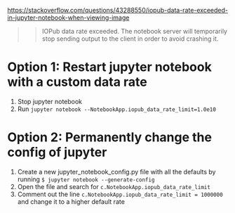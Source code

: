 https://stackoverflow.com/questions/43288550/iopub-data-rate-exceeded-in-jupyter-notebook-when-viewing-image

>> IOPub data rate exceeded. The notebook server will temporarily stop sending output to the client in order to avoid crashing it.

# Option 1: Restart jupyter notebook with a custom data rate
1. Stop jupyter notebook
2. Run `jupyter notebook --NotebookApp.iopub_data_rate_limit=1.0e10`

# Option 2: Permanently change the config of jupyter
1. Create a new jupyter_notebook_config.py file with all the defaults by running `$ jupyter notebook --generate-config`
2. Open the file and search for `c.NotebookApp.iopub_data_rate_limit`
3. Comment out the line `c.NotebookApp.iopub_data_rate_limit = 1000000` and change it to a higher default rate
